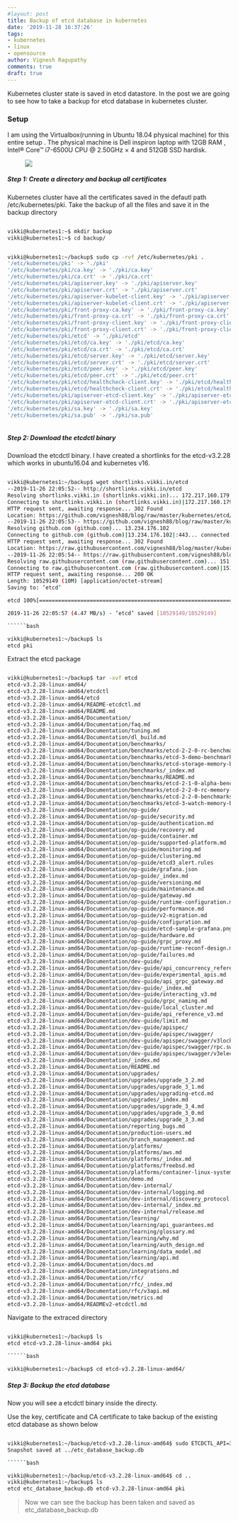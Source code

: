 ```yaml
---
#layout: post
title: Backup of etcd database in kubernetes
date: '2019-11-28 16:37:26'
tags:
- kubernetes
- linux
- opensource
author: Vignesh Ragupathy
comments: true
draft: true
---
```


Kubernetes cluster state is saved in etcd datastore. In the post we are going to see how to take a backup for etcd database in kubernetes cluster.

### **Setup**

I am using the Virtualbox(running in Ubuntu 18.04 physical machine) for this entire setup . The physical machine is Dell inspiron laptop with 12GB RAM , Intel® Core™ i7-6500U CPU @ 2.50GHz × 4 and 512GB SSD hardisk.

<!--kg-card-begin: image--><figure class="kg-card kg-image-card"><img src="../../images/2019/11/setup-7.jpg" class="kg-image"></figure><!--kg-card-end: image-->
##### Step 1: Create a directory and backup all certificates

Kubernetes cluster have all the certificates saved in the defautl path /etc/kubernetes/pki. Take the backup of all the files and save it in the backup directory

```bash

vikki@kubernetes1:~$ mkdir backup 
vikki@kubernetes1:~$ cd backup/
```


```bash

vikki@kubernetes1:~/backup$ sudo cp -rvf /etc/kubernetes/pki .
'/etc/kubernetes/pki' -> './pki'
'/etc/kubernetes/pki/ca.key' -> './pki/ca.key'
'/etc/kubernetes/pki/ca.crt' -> './pki/ca.crt'
'/etc/kubernetes/pki/apiserver.key' -> './pki/apiserver.key'
'/etc/kubernetes/pki/apiserver.crt' -> './pki/apiserver.crt'
'/etc/kubernetes/pki/apiserver-kubelet-client.key' -> './pki/apiserver-kubelet-client.key'
'/etc/kubernetes/pki/apiserver-kubelet-client.crt' -> './pki/apiserver-kubelet-client.crt'
'/etc/kubernetes/pki/front-proxy-ca.key' -> './pki/front-proxy-ca.key'
'/etc/kubernetes/pki/front-proxy-ca.crt' -> './pki/front-proxy-ca.crt'
'/etc/kubernetes/pki/front-proxy-client.key' -> './pki/front-proxy-client.key'
'/etc/kubernetes/pki/front-proxy-client.crt' -> './pki/front-proxy-client.crt'
'/etc/kubernetes/pki/etcd' -> './pki/etcd'
'/etc/kubernetes/pki/etcd/ca.key' -> './pki/etcd/ca.key'
'/etc/kubernetes/pki/etcd/ca.crt' -> './pki/etcd/ca.crt'
'/etc/kubernetes/pki/etcd/server.key' -> './pki/etcd/server.key'
'/etc/kubernetes/pki/etcd/server.crt' -> './pki/etcd/server.crt'
'/etc/kubernetes/pki/etcd/peer.key' -> './pki/etcd/peer.key'
'/etc/kubernetes/pki/etcd/peer.crt' -> './pki/etcd/peer.crt'
'/etc/kubernetes/pki/etcd/healthcheck-client.key' -> './pki/etcd/healthcheck-client.key'
'/etc/kubernetes/pki/etcd/healthcheck-client.crt' -> './pki/etcd/healthcheck-client.crt'
'/etc/kubernetes/pki/apiserver-etcd-client.key' -> './pki/apiserver-etcd-client.key'
'/etc/kubernetes/pki/apiserver-etcd-client.crt' -> './pki/apiserver-etcd-client.crt'
'/etc/kubernetes/pki/sa.key' -> './pki/sa.key'
'/etc/kubernetes/pki/sa.pub' -> './pki/sa.pub'
    

```
##### Step 2: Download the etcdctl binary

Download the etcdctl binary. I have created a shortlinks for the etcd-v3.2.28 which works in ubuntu16.04 and kubernetes v16.

```bash

vikki@kubernetes1:~/backup$ wget shortlinks.vikki.in/etcd
--2019-11-26 22:05:52-- http://shortlinks.vikki.in/etcd
Resolving shortlinks.vikki.in (shortlinks.vikki.in)... 172.217.160.179, 2404:6800:4007:80d::2013
Connecting to shortlinks.vikki.in (shortlinks.vikki.in)|172.217.160.179|:80... connected.
HTTP request sent, awaiting response... 302 Found
Location: https://github.com/vignesh88/blog/raw/master/kubernetes/etcd/etcd-v3.2.28-linux-amd64.tar.gz [following]
--2019-11-26 22:05:53-- https://github.com/vignesh88/blog/raw/master/kubernetes/etcd/etcd-v3.2.28-linux-amd64.tar.gz
Resolving github.com (github.com)... 13.234.176.102
Connecting to github.com (github.com)|13.234.176.102|:443... connected.
HTTP request sent, awaiting response... 302 Found
Location: https://raw.githubusercontent.com/vignesh88/blog/master/kubernetes/etcd/etcd-v3.2.28-linux-amd64.tar.gz [following]
--2019-11-26 22:05:54-- https://raw.githubusercontent.com/vignesh88/blog/master/kubernetes/etcd/etcd-v3.2.28-linux-amd64.tar.gz
Resolving raw.githubusercontent.com (raw.githubusercontent.com)... 151.101.8.133
Connecting to raw.githubusercontent.com (raw.githubusercontent.com)|151.101.8.133|:443... connected.
HTTP request sent, awaiting response... 200 OK
Length: 10529149 (10M) [application/octet-stream]
Saving to: ‘etcd’

etcd 100%[=============================================================================>] 10.04M 4.47MB/s in 2.2s    

2019-11-26 22:05:57 (4.47 MB/s) - ‘etcd’ saved [10529149/10529149]

``````bash

vikki@kubernetes1:~/backup$ ls
etcd pki

```

Extract the etcd package

```bash

vikki@kubernetes1:~/backup$ tar -xvf etcd
etcd-v3.2.28-linux-amd64/
etcd-v3.2.28-linux-amd64/etcdctl
etcd-v3.2.28-linux-amd64/etcd
etcd-v3.2.28-linux-amd64/README-etcdctl.md
etcd-v3.2.28-linux-amd64/README.md
etcd-v3.2.28-linux-amd64/Documentation/
etcd-v3.2.28-linux-amd64/Documentation/faq.md
etcd-v3.2.28-linux-amd64/Documentation/tuning.md
etcd-v3.2.28-linux-amd64/Documentation/dl_build.md
etcd-v3.2.28-linux-amd64/Documentation/benchmarks/
etcd-v3.2.28-linux-amd64/Documentation/benchmarks/etcd-2-2-0-rc-benchmarks.md
etcd-v3.2.28-linux-amd64/Documentation/benchmarks/etcd-3-demo-benchmarks.md
etcd-v3.2.28-linux-amd64/Documentation/benchmarks/etcd-storage-memory-benchmark.md
etcd-v3.2.28-linux-amd64/Documentation/benchmarks/_index.md
etcd-v3.2.28-linux-amd64/Documentation/benchmarks/README.md
etcd-v3.2.28-linux-amd64/Documentation/benchmarks/etcd-2-1-0-alpha-benchmarks.md
etcd-v3.2.28-linux-amd64/Documentation/benchmarks/etcd-2-2-0-rc-memory-benchmarks.md
etcd-v3.2.28-linux-amd64/Documentation/benchmarks/etcd-2-2-0-benchmarks.md
etcd-v3.2.28-linux-amd64/Documentation/benchmarks/etcd-3-watch-memory-benchmark.md
etcd-v3.2.28-linux-amd64/Documentation/op-guide/
etcd-v3.2.28-linux-amd64/Documentation/op-guide/security.md
etcd-v3.2.28-linux-amd64/Documentation/op-guide/authentication.md
etcd-v3.2.28-linux-amd64/Documentation/op-guide/recovery.md
etcd-v3.2.28-linux-amd64/Documentation/op-guide/container.md
etcd-v3.2.28-linux-amd64/Documentation/op-guide/supported-platform.md
etcd-v3.2.28-linux-amd64/Documentation/op-guide/monitoring.md
etcd-v3.2.28-linux-amd64/Documentation/op-guide/clustering.md
etcd-v3.2.28-linux-amd64/Documentation/op-guide/etcd3_alert.rules
etcd-v3.2.28-linux-amd64/Documentation/op-guide/grafana.json
etcd-v3.2.28-linux-amd64/Documentation/op-guide/_index.md
etcd-v3.2.28-linux-amd64/Documentation/op-guide/versioning.md
etcd-v3.2.28-linux-amd64/Documentation/op-guide/maintenance.md
etcd-v3.2.28-linux-amd64/Documentation/op-guide/gateway.md
etcd-v3.2.28-linux-amd64/Documentation/op-guide/runtime-configuration.md
etcd-v3.2.28-linux-amd64/Documentation/op-guide/performance.md
etcd-v3.2.28-linux-amd64/Documentation/op-guide/v2-migration.md
etcd-v3.2.28-linux-amd64/Documentation/op-guide/configuration.md
etcd-v3.2.28-linux-amd64/Documentation/op-guide/etcd-sample-grafana.png
etcd-v3.2.28-linux-amd64/Documentation/op-guide/hardware.md
etcd-v3.2.28-linux-amd64/Documentation/op-guide/grpc_proxy.md
etcd-v3.2.28-linux-amd64/Documentation/op-guide/runtime-reconf-design.md
etcd-v3.2.28-linux-amd64/Documentation/op-guide/failures.md
etcd-v3.2.28-linux-amd64/Documentation/dev-guide/
etcd-v3.2.28-linux-amd64/Documentation/dev-guide/api_concurrency_reference_v3.md
etcd-v3.2.28-linux-amd64/Documentation/dev-guide/experimental_apis.md
etcd-v3.2.28-linux-amd64/Documentation/dev-guide/api_grpc_gateway.md
etcd-v3.2.28-linux-amd64/Documentation/dev-guide/_index.md
etcd-v3.2.28-linux-amd64/Documentation/dev-guide/interacting_v3.md
etcd-v3.2.28-linux-amd64/Documentation/dev-guide/grpc_naming.md
etcd-v3.2.28-linux-amd64/Documentation/dev-guide/local_cluster.md
etcd-v3.2.28-linux-amd64/Documentation/dev-guide/api_reference_v3.md
etcd-v3.2.28-linux-amd64/Documentation/dev-guide/limit.md
etcd-v3.2.28-linux-amd64/Documentation/dev-guide/apispec/
etcd-v3.2.28-linux-amd64/Documentation/dev-guide/apispec/swagger/
etcd-v3.2.28-linux-amd64/Documentation/dev-guide/apispec/swagger/v3lock.swagger.json
etcd-v3.2.28-linux-amd64/Documentation/dev-guide/apispec/swagger/rpc.swagger.json
etcd-v3.2.28-linux-amd64/Documentation/dev-guide/apispec/swagger/v3election.swagger.json
etcd-v3.2.28-linux-amd64/Documentation/_index.md
etcd-v3.2.28-linux-amd64/Documentation/README.md
etcd-v3.2.28-linux-amd64/Documentation/upgrades/
etcd-v3.2.28-linux-amd64/Documentation/upgrades/upgrade_3_2.md
etcd-v3.2.28-linux-amd64/Documentation/upgrades/upgrade_3_1.md
etcd-v3.2.28-linux-amd64/Documentation/upgrades/upgrading-etcd.md
etcd-v3.2.28-linux-amd64/Documentation/upgrades/_index.md
etcd-v3.2.28-linux-amd64/Documentation/upgrades/upgrade_3_4.md
etcd-v3.2.28-linux-amd64/Documentation/upgrades/upgrade_3_0.md
etcd-v3.2.28-linux-amd64/Documentation/upgrades/upgrade_3_3.md
etcd-v3.2.28-linux-amd64/Documentation/reporting_bugs.md
etcd-v3.2.28-linux-amd64/Documentation/production-users.md
etcd-v3.2.28-linux-amd64/Documentation/branch_management.md
etcd-v3.2.28-linux-amd64/Documentation/platforms/
etcd-v3.2.28-linux-amd64/Documentation/platforms/aws.md
etcd-v3.2.28-linux-amd64/Documentation/platforms/_index.md
etcd-v3.2.28-linux-amd64/Documentation/platforms/freebsd.md
etcd-v3.2.28-linux-amd64/Documentation/platforms/container-linux-systemd.md
etcd-v3.2.28-linux-amd64/Documentation/demo.md
etcd-v3.2.28-linux-amd64/Documentation/dev-internal/
etcd-v3.2.28-linux-amd64/Documentation/dev-internal/logging.md
etcd-v3.2.28-linux-amd64/Documentation/dev-internal/discovery_protocol.md
etcd-v3.2.28-linux-amd64/Documentation/dev-internal/_index.md
etcd-v3.2.28-linux-amd64/Documentation/dev-internal/release.md
etcd-v3.2.28-linux-amd64/Documentation/learning/
etcd-v3.2.28-linux-amd64/Documentation/learning/api_guarantees.md
etcd-v3.2.28-linux-amd64/Documentation/learning/glossary.md
etcd-v3.2.28-linux-amd64/Documentation/learning/why.md
etcd-v3.2.28-linux-amd64/Documentation/learning/auth_design.md
etcd-v3.2.28-linux-amd64/Documentation/learning/data_model.md
etcd-v3.2.28-linux-amd64/Documentation/learning/api.md
etcd-v3.2.28-linux-amd64/Documentation/docs.md
etcd-v3.2.28-linux-amd64/Documentation/integrations.md
etcd-v3.2.28-linux-amd64/Documentation/rfc/
etcd-v3.2.28-linux-amd64/Documentation/rfc/_index.md
etcd-v3.2.28-linux-amd64/Documentation/rfc/v3api.md
etcd-v3.2.28-linux-amd64/Documentation/metrics.md
etcd-v3.2.28-linux-amd64/READMEv2-etcdctl.md

```

Navigate to the extraced directory

```bash

vikki@kubernetes1:~/backup$ ls
etcd etcd-v3.2.28-linux-amd64 pki

``````bash

vikki@kubernetes1:~/backup$ cd etcd-v3.2.28-linux-amd64/

```
##### Step 3: Backup the etcd database

Now you will see a etcdctl binary inside the directy.

Use the key, certificate and CA certificate to take backup of the existing etcd database as shown below

```bash

vikki@kubernetes1:~/backup/etcd-v3.2.28-linux-amd64$ sudo ETCDCTL_API=3 ./etcdctl --endpoints https://127.0.0.1:2379 --cert=/etc/kubernetes/pki/etcd/server.crt --key=/etc/kubernetes/pki/etcd/server.key --cacert=/etc/kubernetes/pki/etcd/ca.crt snapshot save ../etc_database_backup.db
Snapshot saved at ../etc_database_backup.db

``````bash

vikki@kubernetes1:~/backup/etcd-v3.2.28-linux-amd64$ cd ..
vikki@kubernetes1:~/backup$ ls
etcd etc_database_backup.db etcd-v3.2.28-linux-amd64 pki

```

> Now we can see the backup has been taken and saved as etc\_database\_backup.db

